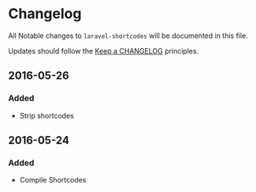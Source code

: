 # Changelog

All Notable changes to `laravel-shortcodes` will be documented in this file.

Updates should follow the [Keep a CHANGELOG](http://github.com/webwizo/laravel-shortcodes) principles.

## 2016-05-26

### Added
- Strip shortcodes


## 2016-05-24

### Added
- Compile Shortcodes


